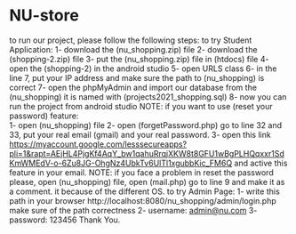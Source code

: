 # NU-store
to run our project, please follow the following steps:
to try Student Application:
1- download the (nu_shopping.zip) file
2- download the (shopping-2.zip) file
3- put the (nu_shopping.zip) file in (htdocs) file 
4- open the (shopping-2) in the android studio
5- open URLS class 
6- in the line 7, put your IP address and make sure the path to (nu_shopping) is correct
7- open the phpMyAdmin and import our database from the (nu_shopping) it is named with (projects2021_shopping.sql)
8- now you can run the project from android studio
NOTE: if you want to use (reset your password) feature:  
1- open (nu_shopping) file 
2- open (forgetPassword.php) go to line 32 and 33, put your real email (gmail) and your real password. 
3- open this link https://myaccount.google.com/lesssecureapps?pli=1&rapt=AEjHL4PjgKf4AqY_bw1qahuRrqjXKW8t8GFU1wBgPLHQqxxr1SdKmWMEdV-o-6Zu8JG-OhgNz4UbkTv6UlTl1xgubbKic_FM6Q and active this feature in your email.
NOTE: if you face a problem in reset the password please, open (nu_shopping) file, open (mail.php) go to line 9 and make it as a comment. it because of the different OS.
to try Admin Page:
1- write this path in your browser http://localhost:8080/nu_shopping/admin/login.php make sure of the path correctness
2- username: admin@nu.com 
3- password: 123456
Thank You.
